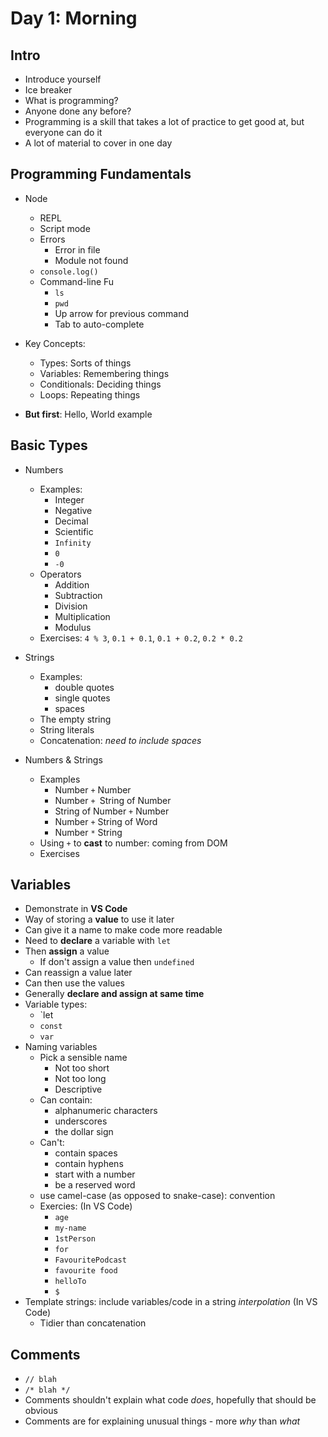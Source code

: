 # Day 1: Morning

## Intro

- Introduce yourself
- Ice breaker
- What is programming?
- Anyone done any before?
- Programming is a skill that takes a lot of practice to get good at, but everyone can do it
- A lot of material to cover in one day


## Programming Fundamentals

- Node
    - REPL
    - Script mode
    - Errors
        - Error in file
        - Module not found
    - `console.log()`
    - Command-line Fu
        - `ls`
        - `pwd`
        - Up arrow for previous command
        - Tab to auto-complete

- Key Concepts:
    - Types: Sorts of things
    - Variables: Remembering things
    - Conditionals: Deciding things
    - Loops: Repeating things

- **But first**: Hello, World example



## Basic Types

- Numbers
    - Examples:
        - Integer
        - Negative
        - Decimal
        - Scientific
        - `Infinity`
        - `0`
        - `-0`
    - Operators
        - Addition
        - Subtraction
        - Division
        - Multiplication
        - Modulus
    - Exercises: `4 % 3`, `0.1 + 0.1`, `0.1 + 0.2`, `0.2 * 0.2`

- Strings
    - Examples:
        - double quotes
        - single quotes
        - spaces
    - The empty string
    - String literals
    - Concatenation: *need to include spaces*

- Numbers & Strings
    - Examples
        - Number `+` Number
        - Number `+ `String of Number
        - String of Number `+` Number
        - Number `+` String of Word
        - Number `*` String
    - Using `+` to **cast** to number: coming from DOM
    - Exercises


## Variables

- Demonstrate in **VS Code**
- Way of storing a **value** to use it later
- Can give it a name to make code more readable
- Need to **declare** a variable with `let`
- Then **assign** a value
    - If don't assign a value then `undefined`
- Can reassign a value later
- Can then use the values
- Generally **declare and assign at same time**
- Variable types:
    - `let
    - `const`
    - `var`
- Naming variables
    - Pick a sensible name
        - Not too short
        - Not too long
        - Descriptive
    - Can contain:
        - alphanumeric characters
        - underscores
        - the dollar sign
    - Can't:
        - contain spaces
        - contain hyphens
        - start with a number
        - be a reserved word
    - use camel-case (as opposed to snake-case): convention
    - Exercies: (In VS Code)
        - `age`
        - `my-name`
        - `1stPerson`
        - `for`
        - `FavouritePodcast`
        - `favourite food`
        - `helloTo`
        - `$`
- Template strings: include variables/code in a string *interpolation* (In VS Code)
    - Tidier than concatenation


## Comments

- `// blah`
- `/* blah */`
- Comments shouldn't explain what code *does*, hopefully that should be obvious
- Comments are for explaining unusual things - more *why* than *what*
